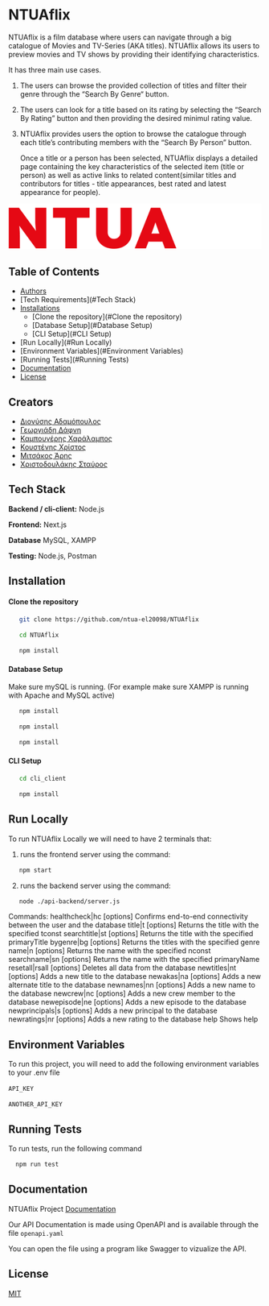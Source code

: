 
# NTUAflix

NTUAflix is a film database where users can navigate through a big catalogue of Movies and TV-Series (AKA titles). NTUAflix allows its users to preview movies and TV shows by providing their identifying characteristics. 

It has three main use cases. 
1. The users can browse the provided collection of titles and filter their genre through the “Search By Genre“ button.
2. The users can look for a title based on its rating by selecting the “Search By Rating” button and then providing the desired minimul rating value.
3. NTUAflix provides users the option to browse the catalogue through each title’s contributing members with the “Search By Person” button.

    Once a title or a person has been selected, NTUAflix displays a detailed page containing the key characteristics of the selected item (title or person) as well as active links to related content(similar titles and contributors for titles - title appearances, best rated and latest appearance for people).


![Logo](https://github.com/ntua-el20098/NTUAflix/blob/main/public/NTUAflix.png?raw=true)

## Table of Contents

- [Authors](#Creators)
- [Tech Requirements](#Tech Stack)
- [Installations](#Installation)
  - [Clone the repository](#Clone the repository)
  - [Database Setup](#Database Setup)
  - [CLI Setup](#CLI Setup)
- [Run Locally](#Run Locally)
- [Environment Variables](#Environment Variables)
- [Running Tests](#Running Tests)
- [Documentation](#Documentation)
- [License](#License)


## Creators

- [Διονύσης Αδαμόπουλος](https://github.com/ntua-el20)
- [Γεωργιάδη Δάφνη](https://github.com/ntua-el20189)
- [Καμπουγέρης Χαράλαμπος](https://github.com/ntua-el20098)
- [Κουστένης Χρίστος](https://github.com/ntua-el20)
- [Μιτσάκος Άρης](https://github.com/ntua-el20)
- [Χριστοδουλάκης Σταύρος](https://github.com/ntua-el20890)



## Tech Stack

**Backend / cli-client:** Node.js 

**Frontend:** Next.js

**Database** MySQL, XAMPP 

**Testing:** Node.js, Postman




## Installation

#### Clone the repository

```sh
   git clone https://github.com/ntua-el20098/NTUAflix
```

```sh
   cd NTUAflix
```

```sh
   npm install
```

#### Database Setup

Make sure mySQL is running. (For example make sure XAMPP is running with Apache and MySQL active)


```sh
   npm install
```
```sh
   npm install
```
```sh
   npm install
```

#### CLI Setup

```sh
   cd cli_client
```
```sh
   npm install
```


## Run Locally

To run NTUAflix Locally we will need to have 2 terminals that:

1. runs the frontend server using the command:

```sh
   npm start
```

2. runs the backend server using the command:
```sh
   node ./api-backend/server.js
```


Commands:
  healthcheck|hc [options]   Confirms end-to-end connectivity between the user and the database
  title|t [options]          Returns the title with the specified tconst
  searchtitle|st [options]   Returns the title with the specified primaryTitle
  bygenre|bg [options]       Returns the titles with the specified genre
  name|n [options]           Returns the name with the specified nconst
  searchname|sn [options]    Returns the name with the specified primaryName
  resetall|rsall [options]   Deletes all data from the database
  newtitles|nt [options]     Adds a new title to the database
  newakas|na [options]       Adds a new alternate title to the database
  newnames|nn [options]      Adds a new name to the database
  newcrew|nc [options]       Adds a new crew member to the database
  newepisode|ne [options]    Adds a new episode to the database
  newprincipals|s [options]  Adds a new principal to the database
  newratings|nr [options]    Adds a new rating to the database
  help                       Shows help
## Environment Variables

To run this project, you will need to add the following environment variables to your .env file

`API_KEY`

`ANOTHER_API_KEY`


## Running Tests

To run tests, run the following command

```bash
  npm run test
```


## Documentation

NTUAflix Project [Documentation](https://linktodocumentation)

Our API Documentation is made using OpenAPI and is available through the file  `openapi.yaml` 

You can open the file using a program like Swagger to vizualize the API.
## License

[MIT](https://choosealicense.com/licenses/mit/)

